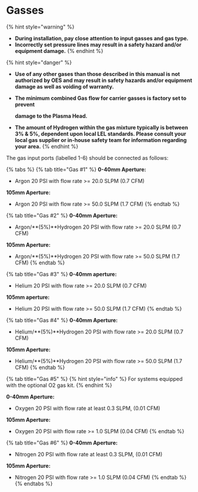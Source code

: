 # Gasses

{% hint style="warning" %}
* **During installation, pay close attention to input gasses and gas type.**
* **Incorrectly set pressure lines may result in a safety hazard and/or equipment damage.**
{% endhint %}

{% hint style="danger" %}
* **Use of any other gases than those described in this manual is not authorized by OES and may result in safety hazards and/or equipment damage as well as voiding of warranty.**
*   **The minimum combined Gas flow for carrier gasses is factory set to prevent**

    **damage to the Plasma Head.**
* **The amount of Hydrogen within the gas mixture typically is between 3% & 5%, dependent upon local LEL standards. Please consult your local gas supplier or in-house safety team for information regarding your area.**
{% endhint %}

The gas input ports (labelled 1-6) should be connected as follows:

{% tabs %}
{% tab title="Gas #1" %}
**0-40mm Aperture:**

* Argon 20 PSI with flow rate >= 20.0 SLPM (0.7 CFM)

**105mm Aperture:**

* Argon 20 PSI with flow rate >= 50.0 SLPM (1.7 CFM)
{% endtab %}

{% tab title="Gas #2" %}
**0-40mm Aperture:**

* Argon/**(5%)**Hydrogen 20 PSI with flow rate >= 20.0 SLPM (0.7 CFM)

**105mm Aperture:**

* Argon/**(5%)**Hydrogen 20 PSI with flow rate >= 50.0 SLPM (1.7 CFM)
{% endtab %}

{% tab title="Gas #3" %}
**0-40mm aperture:**

* Helium 20 PSI with flow rate >= 20.0 SLPM (0.7 CFM)

**105mm aperture:**

* Helium 20 PSI with flow rate >= 50.0 SLPM (1.7 CFM)
{% endtab %}

{% tab title="Gas #4" %}
**0-40mm Aperture:**

* Helium/**(5%)**Hydrogen 20 PSI with flow rate >= 20.0 SLPM (0.7 CFM)

**105mm Aperture:**

* Helium/**(5%)**Hydrogen 20 PSI with flow rate >= 50.0 SLPM (1.7 CFM)
{% endtab %}

{% tab title="Gas #5" %}
{% hint style="info" %}
For systems equipped with the optional O2 gas kit.
{% endhint %}

**0-40mm Aperture:**

* Oxygen 20 PSI with flow rate at least 0.3 SLPM, (0.01 CFM)

**105mm Aperture:**

* Oxygen 20 PSI with flow rate >= 1.0 SLPM (0.04 CFM)
{% endtab %}

{% tab title="Gas #6" %}
**0-40mm Aperture:**

* Nitrogen 20 PSI with flow rate at least 0.3 SLPM, (0.01 CFM)

**105mm Aperture:**

* Nitrogen 20 PSI with flow rate >= 1.0 SLPM (0.04 CFM)
{% endtab %}
{% endtabs %}

